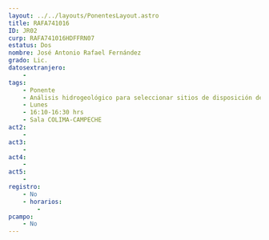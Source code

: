 ```yaml
---
layout: ../../layouts/PonentesLayout.astro
title: RAFA741016
ID: JR02
curp: RAFA741016HDFFRN07
estatus: Dos
nombre: José Antonio Rafael Fernández
grado: Lic.
datosextranjero:
    - 
tags:
    - Ponente
    - Análisis hidrogeológico para seleccionar sitios de disposición de Residuos Sólidos Urbanos (RSU)
    - Lunes
    - 16:10-16:30 hrs
    - Sala COLIMA-CAMPECHE
act2: 
    - 
act3: 
    - 
act4: 
    - 
act5: 
    - 
registro:
    - No
    - horarios:
        -
pcampo:
    - No
---
```


